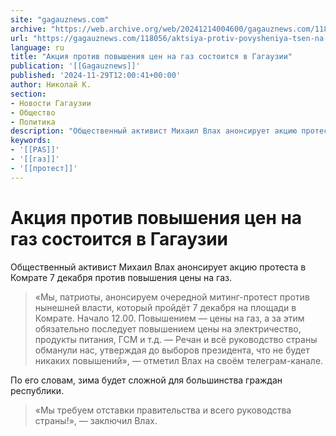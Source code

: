 ```yaml
---
site: "gagauznews.com"
archive: "https://web.archive.org/web/20241214004600/gagauznews.com/118056/aktsiya-protiv-povysheniya-tsen-na-gaz-sostoitsya-v-gagauzii.html"
url: "https://gagauznews.com/118056/aktsiya-protiv-povysheniya-tsen-na-gaz-sostoitsya-v-gagauzii.html"
language: ru
title: "Акция против повышения цен на газ состоится в Гагаузии"
publication: '[[Gagauznews]]'
published: '2024-11-29T12:00:41+00:00'
author: Николай К.
section:
- Новости Гагаузии
- Общество
- Политика
description: "Общественный активист Михаил Влах анонсирует акцию протеста в Комрате 7 декабря против повышения цены на газ. «Мы, патриоты, анонсируем очередной митинг-протест против нынешней власти, который пройдёт 7 декабря на площади в Комрате. Начало 12.00. Повышением — цены на газ, а за этим обязательно последует повышением цены на электричество, продукты питания, ГСМ и т.д. — Речан и всё руководство страны обманули нас, утверждая до выборов президента, что не будет никаких повышений», — отметил Влах на своём телеграм-канале. По его словам, зима будет сложной для большинства граждан республики. «Мы требуем отставки правительства и всего руководства страны!», — заключил Влах."
keywords:
- '[[PAS]]'
- '[[газ]]'
- '[[протест]]'
---
```


# Акция против повышения цен на газ состоится в Гагаузии

Общественный активист Михаил Влах анонсирует акцию протеста в Комрате 7 декабря против повышения цены на газ.

> «Мы, патриоты, анонсируем очередной митинг-протест против нынешней власти, который пройдёт 7 декабря на площади в Комрате. Начало 12.00. Повышением — цены на газ, а за этим обязательно последует повышением цены на электричество, продукты питания, ГСМ и т.д. — Речан и всё руководство страны обманули нас, утверждая до выборов президента, что не будет никаких повышений», — отметил Влах на своём телеграм-канале.

По его словам, зима будет сложной для большинства граждан республики.

> «Мы требуем отставки правительства и всего руководства страны!», — заключил Влах.